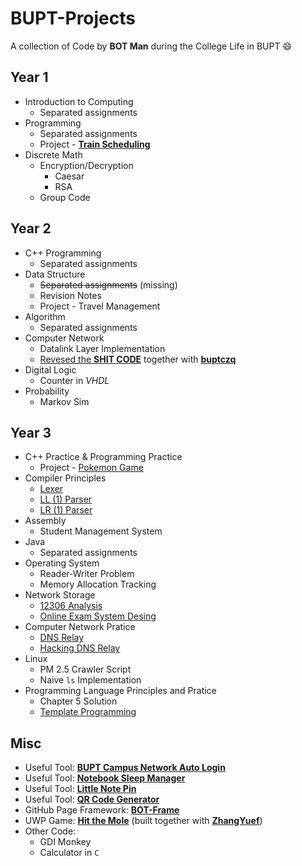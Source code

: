 # BUPT-Projects
A collection of Code by **BOT Man** during the College Life in BUPT :smile:

## Year 1

- Introduction to Computing
  - Separated assignments
- Programming
  - Separated assignments
  - Project - [**Train Scheduling**](/1-2-Programming/Crazy-Train-Sim)
- Discrete Math
  - Encryption/Decryption
    - Caesar
    - RSA
  - Group Code

## Year 2

- C++ Programming
  - Separated assignments
- Data Structure
  - ~~Separated assignments~~ (missing)
  - Revision Notes
  - Project - Travel Management
- Algorithm
  - Separated assignments
- Computer Network
  - Datalink Layer Implementation
  - [Revesed the **SHIT CODE**](/2-2-Computer-Network/Reversed)
together with [**buptczq**](https://github.com/buptczq/RE_Bupt_Computer_Network_Expr)
- Digital Logic
  - Counter in *VHDL*
- Probability
  - Markov Sim

## Year 3

- C++ Practice & Programming Practice
  - Project - [Pokemon Game](/3-1-Pokemon)
- Compiler Principles
  - [Lexer](/3-1-Compiler-Principles/Lexer)
  - [LL (1) Parser](/3-1-Compiler-Principles/LL1Parser)
  - [LR (1) Parser](/3-1-Compiler-Principles/LR1Parser)
- Assembly
  - Student Management System
- Java
  - Separated assignments
- Operating System
  - Reader-Writer Problem
  - Memory Allocation Tracking
- Network Storage
  - [12306 Analysis](https://bot-man-jl.github.io/articles/?post=2016/12306-Architecture)
  - [Online Exam System Desing](https://bot-man-jl.github.io/articles/?post=2016/Exam-System-Design)
- Computer Network Pratice
  - [DNS Relay](/3-2-Computer-Network/DNS-Relay)
  - [Hacking DNS Relay](/3-2-Computer-Network/Hack-DNS-Relay)
- Linux
  - PM 2.5 Crawler Script
  - Naive `ls` Implementation
- Programming Language Principles and Pratice
  - Chapter 5 Solution
  - [Template Programming](https://bot-man-jl.github.io/articles/?post=2017/Template-Programming)

## Misc

- Useful Tool: [**BUPT Campus Network Auto Login**](/0-3-Network-Login)
- Useful Tool: [**Notebook Sleep Manager**](/0-2-Sleep-Manager)
- Useful Tool: [**Little Note Pin**](/0-1-Note-Pin)
- Useful Tool: [**QR Code Generator**](https://bot-man-jl.github.io/QRCodeGen)
- GitHub Page Framework: [**BOT-Frame**](https://github.com/BOT-Man-JL/BOT-Man-JL.github.io)
- UWP Game: [**Hit the Mole**](https://github.com/ZhangYuef/Hit-the-Mole) (built together with [**ZhangYuef**](https://github.com/ZhangYuef))
- Other Code:
  - GDI Monkey
  - Calculator in `C`